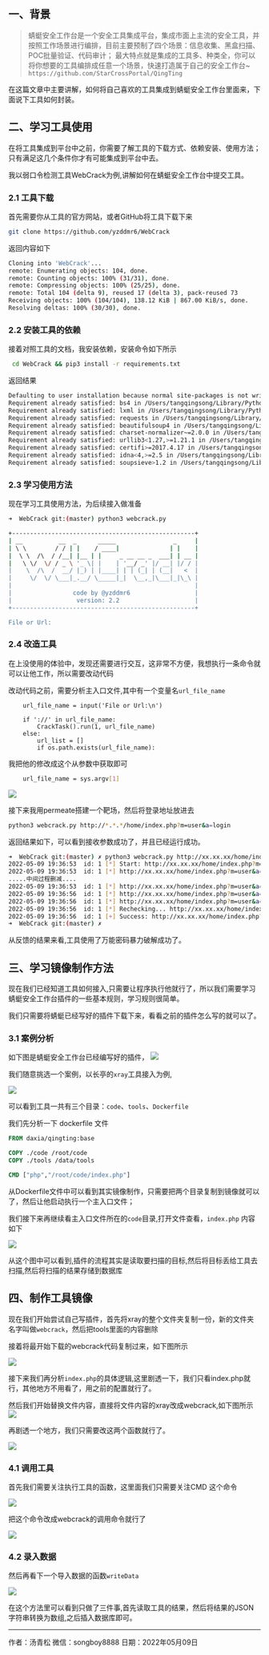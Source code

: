 ## 一、背景

>蜻蜓安全工作台是一个安全工具集成平台，集成市面上主流的安全工具，并按照工作场景进行编排，目前主要预制了四个场景：信息收集、黑盒扫描、POC批量验证、代码审计；
最大特点就是集成的工具多、种类全，你可以将你想要的工具编排成任意一个场景，快速打造属于自己的安全工作台~ `https://github.com/StarCrossPortal/QingTing`

在这篇文章中主要讲解，如何将自己喜欢的工具集成到蜻蜓安全工作台里面来，下面说下工具如何封装。




## 二、学习工具使用

在将工具集成到平台中之前，你需要了解工具的下载方式、依赖安装、使用方法；只有满足这几个条件你才有可能集成到平台中去。

我以弱口令检测工具WebCrack为例,讲解如何在蜻蜓安全工作台中提交工具。
### 2.1 工具下载

首先需要你从工具的官方网站，或者GitHub将工具下载下来
```bash
git clone https://github.com/yzddmr6/WebCrack
```
返回内容如下
```bash
Cloning into 'WebCrack'...
remote: Enumerating objects: 104, done.
remote: Counting objects: 100% (31/31), done.
remote: Compressing objects: 100% (25/25), done.
remote: Total 104 (delta 9), reused 17 (delta 3), pack-reused 73
Receiving objects: 100% (104/104), 138.12 KiB | 867.00 KiB/s, done.
Resolving deltas: 100% (30/30), done.
```

### 2.2 安装工具的依赖

接着对照工具的文档，我安装依赖，安装命令如下所示
```bash
 cd WebCrack && pip3 install -r requirements.txt
```
返回结果
```bash
Defaulting to user installation because normal site-packages is not writeable
Requirement already satisfied: bs4 in /Users/tangqingsong/Library/Python/3.8/lib/python/site-packages (from -r requirements.txt (line 1)) (0.0.1)
Requirement already satisfied: lxml in /Users/tangqingsong/Library/Python/3.8/lib/python/site-packages (from -r requirements.txt (line 2)) (4.8.0)
Requirement already satisfied: requests in /Users/tangqingsong/Library/Python/3.8/lib/python/site-packages (from -r requirements.txt (line 3)) (2.27.1)
Requirement already satisfied: beautifulsoup4 in /Users/tangqingsong/Library/Python/3.8/lib/python/site-packages (from bs4->-r requirements.txt (line 1)) (4.11.1)
Requirement already satisfied: charset-normalizer~=2.0.0 in /Users/tangqingsong/Library/Python/3.8/lib/python/site-packages (from requests->-r requirements.txt (line 3)) (2.0.12)
Requirement already satisfied: urllib3<1.27,>=1.21.1 in /Users/tangqingsong/Library/Python/3.8/lib/python/site-packages (from requests->-r requirements.txt (line 3)) (1.26.9)
Requirement already satisfied: certifi>=2017.4.17 in /Users/tangqingsong/Library/Python/3.8/lib/python/site-packages (from requests->-r requirements.txt (line 3)) (2021.10.8)
Requirement already satisfied: idna<4,>=2.5 in /Users/tangqingsong/Library/Python/3.8/lib/python/site-packages (from requests->-r requirements.txt (line 3)) (3.3)
Requirement already satisfied: soupsieve>1.2 in /Users/tangqingsong/Library/Python/3.8/lib/python/site-packages (from beautifulsoup4->bs4->-r requirements.txt (line 1)) (2.3.2.post1)
```

### 2.3 学习使用方法

现在学习工具使用方法，为后续接入做准备
```bash
➜  WebCrack git:(master) python3 webcrack.py 

+---------------------------------------------------+
| __          __  _      _____                _     |
| \ \        / / | |    / ____|              | |    |
|  \ \  /\  / /__| |__ | |     _ __ __ _  ___| | __ |
|   \ \/  \/ / _ \ '_ \| |    | '__/ _' |/ __| |/ / |
|    \  /\  /  __/ |_) | |____| | | (_| | (__|   <  |
|     \/  \/ \___|_.__/ \_____|_|  \__,_|\___|_|\_\ |
|                                                   |
|                 code by @yzddmr6                  |
|                  version: 2.2                     |
+---------------------------------------------------+

File or Url:
```

### 2.4 改造工具

在上没使用的体验中，发现还需要进行交互，这非常不方便，我想执行一条命令就可以让他工作，所以需要改动代码

改动代码之前，需要分析主入口文件,其中有一个变量名`url_file_name`
```Python3
    url_file_name = input('File or Url:\n')

    if '://' in url_file_name:
        CrackTask().run(1, url_file_name)
    else:
        url_list = []
        if os.path.exists(url_file_name):
```


我把他的修改成这个从参数中获取即可
```bash
    url_file_name = sys.argv[1]
```

![](http://oss.songboy.site/blog/20220509193556.png)

接下来我用permeate搭建一个靶场，然后将登录地址放进去

```bash
python3 webcrack.py http://*.*.*/home/index.php?m=user&a=login
```

返回结果如下，可以看到接收参数成功了，并且已经运行成功。
```bash
➜  WebCrack git:(master) ✗ python3 webcrack.py http://xx.xx.xx/home/index.php\?m\=user\&a\=login
2022-05-09 19:36:53  id: 1 [*] Start: http://xx.xx.xx/home/index.php?m=user&a=login
2022-05-09 19:36:53  id: 1 [*] http://xx.xx.xx/home/index.php?m=user&a=login 进度: (1/27) checking: admin admin
.....中间过程删减....
2022-05-09 19:36:53  id: 1 [*] http://xx.xx.xx/home/index.php?m=user&a=login 进度: (2/27) checking: admin 123456
2022-05-09 19:36:56  id: 1 [*] http://xx.xx.xx/home/index.php?m=user&a=login 启动万能密码爆破模块
2022-05-09 19:36:56  id: 1 [*] http://xx.xx.xx/home/index.php?m=user&a=login 进度: (1/25) checking: admin' or 'a'='a admin' or 'a'='a
2022-05-09 19:36:56  id: 1 [*] Rechecking... http://xx.xx.xx/home/index.php?m=user&a=login admin' or 'a'='a admin' or 'a'='a
2022-05-09 19:36:56  id: 1 [+] Success: http://xx.xx.xx/home/index.php?m=user&a=login  admin' or 'a'='a/admin' or 'a'='a
➜  WebCrack git:(master) ✗ 
```

从反馈的结果来看,工具使用了万能密码暴力破解成功了。

## 三、学习镜像制作方法
现在我们已经知道工具如何接入,只需要让程序执行他就行了，所以我们需要学习蜻蜓安全工作台插件的一些基本规则，学习规则很简单。

我们只需要将蜻蜓已经写好的插件下载下来，看看之前的插件怎么写的就可以了。



### 3.1 案例分析
如下图是蜻蜓安全工作台已经编写好的插件，
![](http://oss.songboy.site/blog/20220509194841.png)

我们随意挑选一个案例，以长亭的`xray`工具接入为例,

![](http://oss.songboy.site/blog/20220509195636.png)

可以看到工具一共有三个目录：`code`、`tools`、`Dockerfile`

我们先分析一下 dockerfile 文件

```Dockerfile
FROM daxia/qingting:base

COPY ./code /root/code
COPY ./tools /data/tools

CMD ["php","/root/code/index.php"]
```
从Dockerfile文件中可以看到其实镜像制作，只需要把两个目录复制到镜像就可以了，然后让他启动执行一个主入口文件；

我们接下来再继续看主入口文件所在的`code`目录,打开文件查看，`index.php` 内容如下

![](http://oss.songboy.site/blog/20220509200600.png)

从这个图中可以看到,插件的流程其实是读取要扫描的目标,然后将目标丢给工具去扫描,然后将扫描的结果存储到数据库

## 四、制作工具镜像

现在我们开始尝试自己写插件，首先将xray的整个文件夹复制一份，新的文件夹名字叫做`webcrack`，然后把tools里面的内容删除

接着将最开始下载的webcrack代码复制过来，如下图所示

![](http://oss.songboy.site/blog/20220509202614.png)

接下来我们再分析`index.php`的具体逻辑,这里剧透一下，我们只看index.php就行，其他地方不用看了，用之前的配置就行了。

然后我们开始替换文件内容，直接将文件内容的xray改成webcrack,如下图所示
![](http://oss.songboy.site/blog/20220509202840.png)

再剧透一个地方，我们只需要改这两个函数就行了。

![](http://oss.songboy.site/blog/20220509202958.png)


### 4.1 调用工具

首先我们需要关注执行工具的函数，这里面我们只需要关注CMD 这个命令

![](http://oss.songboy.site/blog/20220509203507.png)

把这个命令改成webcrack的调用命令就行了

![](http://oss.songboy.site/blog/20220509203420.png)

### 4.2 录入数据
然后再看下一个导入数据的函数`writeData`

![](http://oss.songboy.site/blog/20220509203722.png)

在这个方法里可以看到只做了三件事,首先读取工具的结果，然后将结果的JSON字符串转换为数组,之后插入数据库即可。


-------

作者：汤青松
微信：songboy8888
日期：2022年05月09日